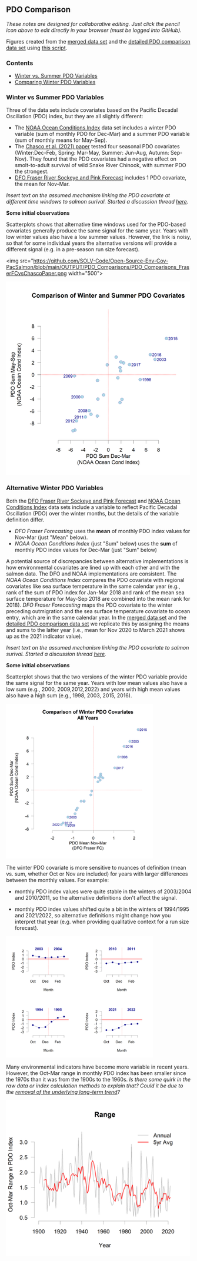 ## PDO Comparison

*These notes are designed for collaborative editing. Just click the pencil icon above to edit directly in your browser (must be logged into GitHub).*

Figures created from the [merged data set](https://github.com/SOLV-Code/Open-Source-Env-Cov-PacSalmon/blob/main/OUTPUT/Merged_CovariateSet.csv) and the [detailed PDO comparison data set](https://github.com/SOLV-Code/Open-Source-Env-Cov-PacSalmon/blob/main/OUTPUT/PDO_Comparisons/PDO_Comparisons_Data.csv) using [this script](https://github.com/SOLV-Code/Open-Source-Env-Cov-PacSalmon/blob/main/CODE/2_PDO_Comparisons.R).


### Contents


* [Winter vs. Summer PDO Variables](#Winter-vs-Summer-PDO-Variables)
* [Comparing Winter PDO Variables](#Alternative-Winter-PDO-Variables)

	
### Winter vs Summer PDO Variables

Three of the data sets include covariates based on the Pacific Decadal Oscillation (PDO) index, but they are all slightly different:

* The [NOAA Ocean Conditions Index](https://github.com/SOLV-Code/Open-Source-Env-Cov-PacSalmon/tree/main/DATA/NOAA_OceanConditionsIndex) data set includes a winter PDO variable (sum of monthly PDO for Dec-Mar) and a summer PDO variable (sum of monthly means for May-Sep).
* The [Chasco et al. (2021) paper](https://github.com/SOLV-Code/Open-Source-Env-Cov-PacSalmon/tree/main/DATA/Chascoetal2021_SnakeRiverCk) tested four seasonal PDO covariates (Winter:Dec-Feb, Spring: Mar-May, Summer: Jun-Aug, Autumn: Sep-Nov). They found that the PDO covariates had a negative effect on smolt-to-adult survival of wild Snake River Chinook, with summer PDO the strongest.
* [DFO Fraser River Sockeye and Pink Forecast](https://github.com/SOLV-Code/Open-Source-Env-Cov-PacSalmon/tree/main/DATA/DFO_FraserSockeyeForecast) includes 1 PDO covariate, the mean for Nov-Mar.



*Insert text on the assumed mechanism linking the PDO covariate at different time windows to salmon surival. Started a discussion thread [here](https://github.com/SOLV-Code/Open-Source-Env-Cov-PacSalmon/issues/69).*


**Some initial observations**


Scatterplots shows that alternative time windows used for the PDO-based covariates generally produce the same signal for the same year. Years with low winter values also have a low summer values. However, the link is noisy, so that for some individual years  the alternative versions will provide a different signal (e.g. in a pre-season run size forecast).

<img src="https://github.com/SOLV-Code/Open-Source-Env-Cov-PacSalmon/blob/main/OUTPUT/PDO_Comparisons/PDO_Comparisons_FraserFCvsChascoPaper.png
	width="500">



<img src="https://github.com/SOLV-Code/Open-Source-Env-Cov-PacSalmon/blob/main/OUTPUT/PDO_Comparisons/PDO_Comparisons_WintervsSummer_NOAA.png"
	width="500">





### Alternative Winter PDO Variables


Both the [DFO Fraser River Sockeye and Pink Forecast](https://github.com/SOLV-Code/Open-Source-Env-Cov-PacSalmon/tree/main/DATA/DFO_FraserSockeyeForecast)  and [NOAA Ocean Conditions Index](https://github.com/SOLV-Code/Open-Source-Env-Cov-PacSalmon/tree/main/DATA/NOAA_OceanConditionsIndex) data sets include a variable to reflect Pacific Decadal Oscillation (PDO) over the winter months, but the details of the variable definition differ. 

* *DFO Fraser Forecasting*  uses the **mean** of monthly PDO index values for Nov-Mar (just "Mean" below). 
* *NOAA Ocean Conditions Index* (just "Sum" below) uses the **sum** of monthly PDO index values for Dec-Mar (just "Sum" below)


A potential source of discrepancies between alternative implementations is how environmental covariates are lined up with each other and with the salmon data. The DFO and NOAA implementations are consistent. The *NOAA Ocean Conditions Index* compares the PDO covariate with regional covariates like sea surface temperature in the same calendar year (e.g., rank of the sum of PDO index for Jan-Mar 2018 and rank of the mean sea surface temperature for May-Sep 2018 are combined into the mean rank for 2018). *DFO Fraser Forecasting* maps the PDO covariate to the winter preceding outmigration and the sea surface temperature covariate to ocean entry, which are in the same calendar year. In the [merged data set](https://github.com/SOLV-Code/Open-Source-Env-Cov-PacSalmon/blob/main/OUTPUT/Merged_CovariateSet.csv) and the [detailed PDO comparison data set](https://github.com/SOLV-Code/Open-Source-Env-Cov-PacSalmon/blob/main/OUTPUT/PDO_Comparisons/PDO_Comparisons_Data.csv) we replicate this by assigning the means and sums to the latter year (i.e., mean for Nov 2020 to March 2021 shows up as the 2021 indicator value).

*Insert text on the assumed mechanism linking the PDO covariate to salmon surival. Started a discussion thread [here](https://github.com/SOLV-Code/Open-Source-Env-Cov-PacSalmon/issues/69).*


**Some initial observations**

Scatterplot shows that the two versions of the winter PDO variable provide the same signal for the same year. Years with low mean values also have a low sum (e.g., 2000, 2009,2012,2022) and years with high mean values also have a high sum (e.g., 1998, 2003, 2015, 2016). 


<img src="https://github.com/SOLV-Code/Open-Source-Env-Cov-PacSalmon/blob/main/OUTPUT/PDO_Comparisons/PDO_Comparisons_Scatter_All.png"
	width="400">


The winter PDO covariate is more sensitive to nuances of definition (mean vs. sum, whether Oct or Nov are included) for years with larger differences between the monthly values. For example:
 
* monthly PDO index values were quite stable in the winters of 2003/2004 and 2010/2011, so the alternative definitions don't affect the signal.

* monthly PDO index values shifted quite a bit in the winters of 1994/1995 and 2021/2022, so alternative definitions might change how you interpret that year (e.g. when providing qualitative context for a run size forecast).


<img src="https://github.com/SOLV-Code/Open-Source-Env-Cov-PacSalmon/blob/main/OUTPUT/PDO_Comparisons/PDO_Comparisons_ExampleYears.png"
	width="400">

	
Many environmental indicators have become more variable in recent years. However, the Oct-Mar range in monthly PDO index  has been smaller since the 1970s than it was from the 1900s to the 1960s. *Is there some quirk in the raw data or index calculation methods to explain that? Could it be due to the [removal of the underlying long-term trend](https://github.com/SOLV-Code/Open-Source-Env-Cov-PacSalmon/issues/26)?*	
	
<img src="https://github.com/SOLV-Code/Open-Source-Env-Cov-PacSalmon/blob/main/OUTPUT/PDO_Comparisons/PDO_Comparisons_TimeSeriesOfRanges.png"
	width="500">
	
	
